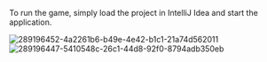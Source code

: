 To run the game, simply load the project in IntelliJ Idea and start the application. 

![289196452-4a2261b6-b49e-4e42-b1c1-21a74d562011](https://github.com/djolemtr/TicTacToe/assets/113414071/e342d346-d462-4e6e-88e8-5a00bde32266)
![289196447-5410548c-26c1-44d8-92f0-8794adb350eb](https://github.com/djolemtr/TicTacToe/assets/113414071/ca96f812-5bcc-46a7-ab28-211846f1bd8c)
